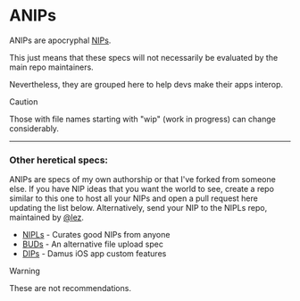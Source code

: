 # ANIPs

ANIPs are apocryphal [NIPs](https://github.com/nostr-protocol/nips).

This just means that these specs will not necessarily be evaluated
by the main repo maintainers.

Nevertheless, they are grouped here to help devs make their apps interop.

> [!CAUTION]
> Those with file names starting with "wip" (work in progress) can change considerably.

---

### Other heretical specs:

ANIPs are specs of my own authorship or that I've forked from someone else.
If you have NIP ideas that you want the world to see, create a repo similar to this one
to host all your NIPs and open a pull request here updating the list below.
Alternatively, send your NIP to the NIPLs repo, maintained by [@lez](https://github.com/lez).

- [NIPLs](https://github.com/lez/nipls) - Curates good NIPs from anyone
- [BUDs](https://github.com/hzrd149/blossom/tree/master/buds) - An alternative file upload spec
- [DIPs](https://github.com/damus-io/dips) - Damus iOS app custom features

> [!WARNING]
> These are not recommendations.
